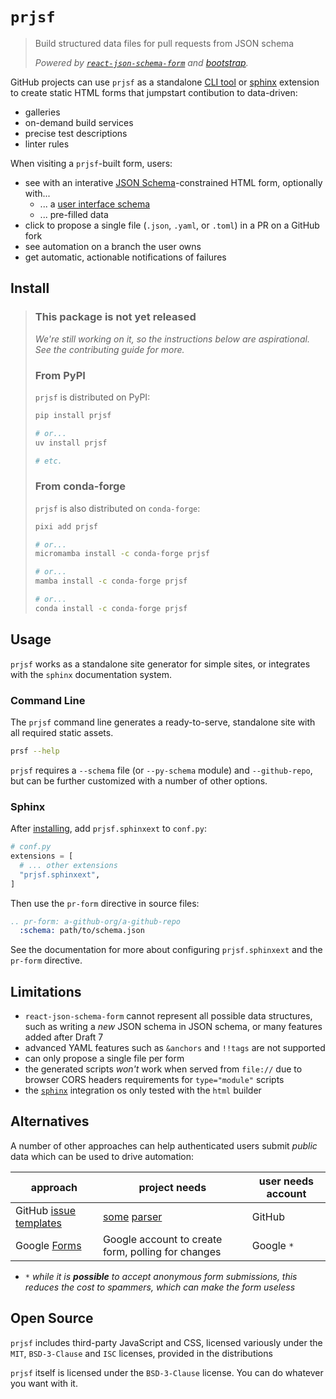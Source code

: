 # `prjsf`

> Build structured data files for pull requests from JSON schema
>
> _Powered by [`react-json-schema-form`][rjsf] and [bootstrap][bootstrap]._

[rjsf]: https://github.com/rjsf-team/react-jsonschema-form
[bootstrap]: https://github.com/twbs/bootstrap

GitHub projects can use `prjsf` as a standalone [CLI tool](#command-line) or
[sphinx](#sphinx) extension to create static HTML forms that jumpstart contibution to
data-driven:

- galleries
- on-demand build services
- precise test descriptions
- linter rules

When visiting a `prjsf`-built form, users:

- see with an interative [JSON Schema][json-schema]-constrained HTML form, optionally
  with...
  - ... a [user interface schema][ui-schema]
  - ... pre-filled data
- click to propose a single file (`.json`, `.yaml`, or `.toml`) in a PR on a GitHub fork
- see automation on a branch the user owns
- get automatic, actionable notifications of failures

[ui-schema]:
  https://rjsf-team.github.io/react-jsonschema-form/docs/api-reference/uiSchema/
[json-schema]: https://json-schema.org

## Install

> ### This package is not yet released
>
> _We're still working on it, so the instructions below are aspirational. See the
> contributing guide for more._
>
> ### From PyPI
>
> `prjsf` is distributed on PyPI:
>
> ```bash
> pip install prjsf
>
> # or...
> uv install prjsf
>
> # etc.
> ```
>
> ### From conda-forge
>
> `prjsf` is also distributed on `conda-forge`:
>
> ```bash
> pixi add prjsf
>
> # or...
> micromamba install -c conda-forge prjsf
>
> # or...
> mamba install -c conda-forge prjsf
>
> # or...
> conda install -c conda-forge prjsf
> ```

## Usage

`prjsf` works as a standalone site generator for simple sites, or integrates with the
`sphinx` documentation system.

### Command Line

The `prjsf` command line generates a ready-to-serve, standalone site with all required
static assets.

```bash
prsf --help
```

`prjsf` requires a `--schema` file (or `--py-schema` module) and `--github-repo`, but
can be further customized with a number of other options.

### Sphinx

After [installing](#install), add `prjsf.sphinxext` to `conf.py`:

```py
# conf.py
extensions = [
  # ... other extensions
  "prjsf.sphinxext",
]
```

Then use the `pr-form` directive in source files:

```rst
.. pr-form: a-github-org/a-github-repo
  :schema: path/to/schema.json
```

See the documentation for more about configuring `prjsf.sphinxext` and the `pr-form`
directive.

## Limitations

- `react-json-schema-form` cannot represent all possible data structures, such as
  writing a _new_ JSON schema in JSON schema, or many features added after Draft 7
- advanced YAML features such as `&anchors` and `!!tags` are not supported
- can only propose a single file per form
- the generated scripts _won't_ work when served from `file://` due to browser CORS
  headers requirements for `type="module"` scripts
- the [`sphinx`](#sphinx) integration os only tested with the `html` builder

## Alternatives

A number of other approaches can help authenticated users submit _public_ data which can
be used to drive automation:

| approach                                  | project needs                                      | user needs account |
| ----------------------------------------- | -------------------------------------------------- | ------------------ |
| GitHub [issue templates][issue-templates] | [some][issue-parser1] [parser][issue-parser2]      | GitHub             |
| Google [Forms][g-forms]                   | Google account to create form, polling for changes | Google `*`         |

- `*` _while it is **possible** to accept anonymous form submissions, this reduces the
  cost to spammers, which can make the form useless_

[issue-templates]:
  https://docs.github.com/en/communities/using-templates-to-encourage-useful-issues-and-pull-requests
[issue-parser1]: https://github.com/stefanbuck/github-issue-parser
[issue-parser2]: https://github.com/peter-murray/issue-forms-body-parser
[g-forms]: https://www.google.com/forms/about

## Open Source

`prjsf` includes third-party JavaScript and CSS, licensed variously under the `MIT`,
`BSD-3-Clause` and `ISC` licenses, provided in the distributions

`prjsf` itself is licensed under the `BSD-3-Clause` license. You can do whatever you
want with it.

